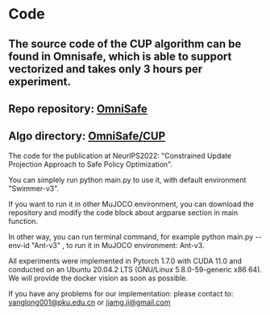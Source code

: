 # Code

## The source code of the CUP algorithm can be found in Omnisafe, which is able to support vectorized and takes only 3 hours per experiment.

## Repo repository: [OmniSafe](https://github.com/OmniSafeAI/omnisafe)
## Algo directory: [OmniSafe/CUP](https://github.com/OmniSafeAI/omnisafe/blob/main/omnisafe/algorithms/on_policy/first_order/cup.py)

The code for the publication at NeurIPS2022: "Constrained Update Projection Approach to Safe Policy Optimization".

You can simplely run python main.py to use it, with default environment "Swimmer-v3".

If you want to run it in other MuJOCO environment, you can download the repository and modify the code block about argparse section in main function.

In other way, you can run terminal command, for example python main.py --env-id "Ant-v3" , to run it in MuJOCO environment: Ant-v3.

All experiments were implemented in Pytorch 1.7.0 with CUDA 11.0 and conducted on an Ubuntu 20.04.2 LTS (GNU/Linux 5.8.0-59-generic x86 64). We will provide the docker vision as soon as possible.

If you have any problems for our implementation: please contact to: yanglong001@pku.edu.cn or jiamg.ji@gmail.com
